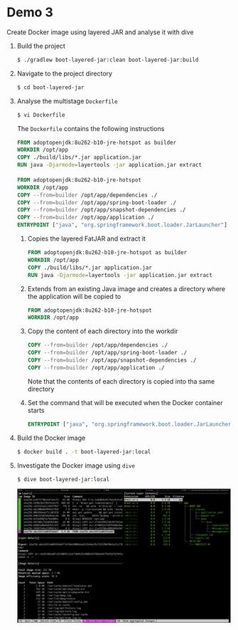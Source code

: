 # Demo 3

Create Docker image using layered JAR and analyse it with dive

1. Build the project

   ```bash
   $ ./gradlew boot-layered-jar:clean boot-layered-jar:build
   ```

1. Navigate to the project directory

   ```bash
   $ cd boot-layered-jar
   ```

1. Analyse the multistage `Dockerfile`

   ```bash
   $ vi Dockerfile
   ```

   The `Dockerfile` contains the following instructions

   ```dockerfile
   FROM adoptopenjdk:8u262-b10-jre-hotspot as builder
   WORKDIR /opt/app
   COPY ./build/libs/*.jar application.jar
   RUN java -Djarmode=layertools -jar application.jar extract

   FROM adoptopenjdk:8u262-b10-jre-hotspot
   WORKDIR /opt/app
   COPY --from=builder /opt/app/dependencies ./
   COPY --from=builder /opt/app/spring-boot-loader ./
   COPY --from=builder /opt/app/snapshot-dependencies ./
   COPY --from=builder /opt/app/application ./
   ENTRYPOINT ["java", "org.springframework.boot.loader.JarLauncher"]
   ```

   1. Copies the layered FatJAR and extract it

      ```dockerfile
      FROM adoptopenjdk:8u262-b10-jre-hotspot as builder
      WORKDIR /opt/app
      COPY ./build/libs/*.jar application.jar
      RUN java -Djarmode=layertools -jar application.jar extract
      ```

   1. Extends from an existing Java image and creates a directory where the application will be copied to

      ```dockerfile
      FROM adoptopenjdk:8u262-b10-jre-hotspot
      WORKDIR /opt/app
      ```

   1. Copy the content of each directory into the workdir

      ```dockerfile
      COPY --from=builder /opt/app/dependencies ./
      COPY --from=builder /opt/app/spring-boot-loader ./
      COPY --from=builder /opt/app/snapshot-dependencies ./
      COPY --from=builder /opt/app/application ./
      ```

      Note that the contents of each directory is copied into tha same directory

   1. Set the command that will be executed when the Docker container starts

      ```dockerfile
      ENTRYPOINT ["java", "org.springframework.boot.loader.JarLauncher"]
      ```

1. Build the Docker image

   ```bash
   $ docker build . -t boot-layered-jar:local
   ```

1. Investigate the Docker image using `dive`

   ```bash
   $ dive boot-layered-jar:local
   ```

   ![dive boot-layered-jar](../images/dive-boot-layered-jar.png)
